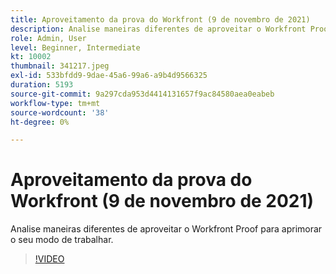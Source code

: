 ```yaml
---
title: Aproveitamento da prova do Workfront (9 de novembro de 2021)
description: Analise maneiras diferentes de aproveitar o Workfront Proof para aprimorar o seu modo de trabalhar.
role: Admin, User
level: Beginner, Intermediate
kt: 10002
thumbnail: 341217.jpeg
exl-id: 533bfdd9-9dae-45a6-99a6-a9b4d9566325
duration: 5193
source-git-commit: 9a297cda953d4414131657f9ac84580aea0eabeb
workflow-type: tm+mt
source-wordcount: '38'
ht-degree: 0%

---
```


# Aproveitamento da prova do Workfront (9 de novembro de 2021)

Analise maneiras diferentes de aproveitar o Workfront Proof para aprimorar o seu modo de trabalhar.

>[!VIDEO](https://video.tv.adobe.com/v/341217/?quality=12&learn=on)
